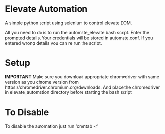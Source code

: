 # Elevate Automation
A simple python script using selenium to control elevate DOM. 

All you need to do is to run the automate_elevate bash script. Enter the prompted details. Your credentials will be stored in automate.conf. If you entered wrong details you can re run the script.

# Setup
**IMPORTANT** Make sure you download appropriate chromedriver with same version as you chrome version from https://chromedriver.chromium.org/downloads. And place the chromedriver in elevate_automation directory before starting the bash script

# To Disable
To disable the automation just run 'crontab -r'
